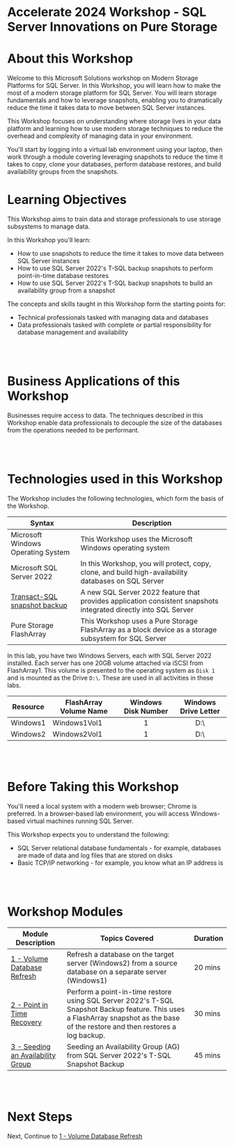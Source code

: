 # Accelerate 2024 Workshop - SQL Server Innovations on Pure Storage

# About this Workshop

Welcome to this Microsoft Solutions workshop on Modern Storage Platforms for SQL Server. In this Workshop, you will learn how to make the most of a modern storage platform for SQL Server. You will learn storage fundamentals and how to leverage snapshots, enabling you to dramatically reduce the time it takes data to move between SQL Server instances.

This Workshop focuses on understanding where storage lives in your data platform and learning how to use modern storage techniques to reduce the overhead and complexity of managing data in your environment.

You'll start by logging into a virtual lab environment using your laptop, then work through a module covering leveraging snapshots to reduce the time it takes to copy, clone your databases, perform database restores, and build availability groups from the snapshots. 

# Learning Objectives

This Workshop aims to train data and storage professionals to use storage subsystems to manage data.

In this Workshop you'll learn:

- How to use snapshots to reduce the time it takes to move data between SQL Server instances
- How to use SQL Server 2022's T-SQL backup snapshots to perform point-in-time database restores
- How to use SQL Server 2022's T-SQL backup snapshots to build an availability group from a snapshot

The concepts and skills taught in this Workshop form the starting points for:

- Technical professionals tasked with managing data and databases
- Data professionals tasked with complete or partial responsibility for database management and availability

<br />
<br />

# Business Applications of this Workshop

Businesses require access to data. The techniques described in this Workshop enable data professionals to decouple the size of the databases from the operations needed to be performant. 


<br />
<br />

# Technologies used in this Workshop

The Workshop includes the following technologies, which form the basis of the Workshop. 


| Syntax      | Description |
| ----------- | ----------- |
| Microsoft Windows Operating System     | This Workshop uses the Microsoft Windows operating system |
| Microsoft SQL Server 2022      | In this Workshop, you will protect, copy, clone, and build high-availability databases on SQL Server |
| [Transact-SQL snapshot backup](https://learn.microsoft.com/en-us/sql/relational-databases/backup-restore/create-a-transact-sql-snapshot-backup?view=sql-server-ver16)  | A new SQL Server 2022 feature that provides application consistent snapshots integrated directly into SQL Server
| Pure Storage FlashArray       | This Workshop uses a Pure Storage FlashArray as a block device as a storage subsystem for SQL Server |


In this lab, you have two Windows Servers, each with SQL Server 2022 installed. Each server has one 20GB volume attached via iSCSI from FlashArray1. This volume is presented to the operating system as `Disk 1` and is mounted as the Drive `D:\`. These are used in all activities in these labs.

| Resource      | FlashArray Volume Name | Windows Disk Number | Windows Drive Letter
| -----------   |  ----  |  :----: |  :----:  |
| Windows1      | Windows1Vol1 | 1           | D:\          |
| Windows2      | Windows2Vol1 | 1           | D:\          |

<br />
<br />

# Before Taking this Workshop

You'll need a local system with a modern web browser; Chrome is preferred. In a browser-based lab environment, you will access Windows-based virtual machines running SQL Server.

This Workshop expects you to understand the following:
* SQL Server relational database fundamentals - for example, databases are made of data and log files that are stored on disks
* Basic TCP/IP networking - for example, you know what an IP address is

<br />
<br />

# Workshop Modules


| Module Description |  Topics Covered | Duration
| ----------- | ----------- | ----------- | 
| [1 - Volume Database Refresh](./1-Volume%20Database%20Refresh/README.md) | Refresh a database on the target server (Windows2) from a source database on a separate server (Windows1) | 20 mins |
| [2 - Point in Time Recovery ](./2-Point%20in%20Time%20Recovery/README.md) | Perform a point-in-time restore using SQL Server 2022's T-SQL Snapshot Backup feature. This uses a FlashArray snapshot as the base of the restore and then restores a log backup. | 30 mins | 
| [3 - Seeding an Availability Group](./2-Point%20in%20Time%20Recovery/README.md) | Seeding an Availability Group (AG) from SQL Server 2022's T-SQL Snapshot Backup | 45 mins

<br />
<br />

# Next Steps

Next, Continue to [1 - Volume Database Refresh](./1-Volume%20Database%20Refresh/README.md)